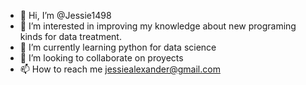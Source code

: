 - 👋 Hi, I’m @Jessie1498
- 👀 I’m interested in improving my knowledge about new programing kinds for data treatment.
- 🌱 I’m currently learning python for data science
- 💞️ I’m looking to collaborate on proyects
- 📫 How to reach me jessiealexander@gmail.com

<!---
Jessie1498/Jessie1498 is a ✨ special ✨ repository because its `README.md` (this file) appears on your GitHub profile.
You can click the Preview link to take a look at your changes.
--->
